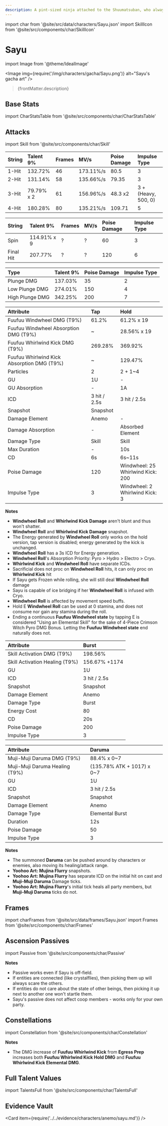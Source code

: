 ```yaml
---
description: A pint-sized ninja attached to the Shuumatsuban, who always seems sleep-deprived.
---
```


import char from '@site/src/data/characters/Sayu.json'
import SkillIcon from '@site/src/components/char/SkillIcon'

# Sayu

import Image from '@theme/IdealImage'

<Image img={require('/img/characters/gacha/Sayu.png')} alt="Sayu's gacha art" />
<blockquote>{frontMatter.description}</blockquote>

## Base Stats

import CharStatsTable from '@site/src/components/char/CharStatsTable'

<CharStatsTable char={char} />

## Attacks

import Skill from '@site/src/components/char/Skill'

<Tabs>
<TabItem value='na' label='Normal Attacks'>
<SkillIcon char={char} skill='na' />
<div class='talent-columns'>
<Skill char={char} skill='na' sectionFilter='Normal Attack' />

| String   | Talent 9%  | Frames   | MV/s      | Poise Damage | Impulse Type          |
| :------- | :--------- | :------- | :-------- | :----------- | :-------------------- |
| 1-Hit    | 132.72%    | 46       | 173.11%/s | 80.5         | 3                     |
| 2-Hit    | 131.14%    | 58       | 135.66%/s | 79.35        | 3                     |
| 3-Hit    | 79.79% x 2 | 61       | 156.96%/s | 48.3 x2      | 3 + \(Heavy, 500, 0\) |
| 4-Hit    | 180.28%    | 80       | 135.21%/s | 109.71       | 5                     |

</div>
<div class='talent-columns'>
<Skill char={char} skill='na' sectionFilter='Charged Attack' />

| String    | Talent 9%   | Frames | MV/s      | Poise Damage | Impulse Type |
| :-------- | :---------- | :----- | :-------- | :----------- | :----------- |
| Spin      | 114.91% x 9 | ?      | ?         | 60           | 3            |
| Final Hit | 207.77%     | ?      | ?         | 120          | 6            |

</div>
<div class='talent-columns'>
<Skill char={char} skill='na' sectionFilter='Plunging Attack' />

| Type            | Talent 9% | Poise Damage | Impulse Type |
| :-------------- | :-------- | :----------- | :----------- |
| Plunge DMG      | 137.03%   | 35           | 2            |
| Low Plunge DMG  | 274.01%   | 150          | 4            |
| High Plunge DMG | 342.25%   | 200          | 7            |

</div>
</TabItem>

<TabItem value='e' label='Skill'>
<SkillIcon char={char} skill='e' />
<div class='talent-columns'>
<Skill char={char} skill='e' />

| Attribute                                    | Tap          | Hold                                    |
| :------------------------------------------- | :----------- | :-------------------------------------- |
| Fuufuu Windwheel DMG \(T9%\)                 | 61.2%        | 61.2% x 19                              |
| Fuufuu Windwheel Absorption DMG \(T9%\)      | ~            | 28.56% x 19                             |
| Fuufuu Whirlwind Kick DMG \(T9%\)            | 269.28%      | 369.92%                                 |
| Fuufuu Whirlwind Kick Absorption DMG \(T9%\) | ~            | 129.47%                                 |
| Particles                                    | 2            | 2 + 1~4                                 |
| GU                                           | 1U           | -                                       |
| GU Absorption                                | -            | 1A                                      |
| ICD                                          | 3 hit / 2.5s | 3 hit / 2.5s                            |
| Snapshot                                     | Snapshot     |                                         |
| Damage Element                               | Anemo        | -                                       |
| Damage Absorption                            | -            | Absorbed Element                        |
| Damage Type                                  | Skill        | Skill                                   |
| Max Duration                                 | -            | 10s                                     |
| CD                                           | 6s           | 6s~11s                                  |
| Poise Damage                                 | 120          | Windwheel: 25 <br/> Whirlwind Kick: 200 |
| Impulse Type                                 | 3            | Windwheel: 2 <br/> Whirlwind Kick: 3    |

</div>

**Notes**

* **Windwheel Roll** and **Whirlwind Kick Damage** aren't blunt and thus won't shatter.
* **Windwheel Roll** and **Whirlwind Kick Damage** snapshot.
* The Energy generated by **Windwheel Roll** only works on the hold version, tap version is disabled; energy generated by the kick is unchanged.
* **Windwheel Roll** has a 3s ICD for Energy generation.
* **Windwheel Roll**'s Absorption Priority: Pyro > Hydro > Electro > Cryo.
* **Whirlwind Kick** and **Windwheel Roll** have separate ICDs.
* Sacrificial does not proc on **Windwheel Roll** hits, it can only proc on **Whirlwind Kick** hit
* If Sayu gets Frozen while rolling, she will still deal **Windwheel Roll** damage
* Sayu is capable of ice bridging if her **Windwheel Roll** is infused with Cryo.
* **Windwheel Roll** is affected by movement speed buffs.
* Hold E **Windwheel Roll** can be used at 0 stamina, and does not consume nor gain any stamina during the roll.
* Ending a continuous **Fuufuu Windwheel state** by tapping E is considered "Using an Elemental Skill" for the sake of 4-Piece Crimson Witch Pyro DMG Bonus. Letting the **Fuufuu Windwheel state** end naturally does not.  

</TabItem>

<TabItem value='q' label='Burst'>
<SkillIcon char={char} skill='q' />
<div class='talent-columns'>
<Skill char={char} skill='q'/>

| Attribute                        | Burst         |
| :------------------------------- | :------------ |
| Skill Activation DMG \(T9%\)     | 198.56%       |
| Skill Activation Healing \(T9%\) | 156.67% +1174 |
| GU                               | 1U            |
| ICD                              | 3 hit / 2.5s  |
| Snapshot                         | Snapshot      |
| Damage Element                   | Anemo         |
| Damage Type                      | Burst         |
| Energy Cost                      | 80            |
| CD                               | 20s           |
| Poise Damage                     | 200           |
| Impulse Type                     | 3             |

</div>

| Attribute                        | Daruma                     |
| :------------------------------- | :------------------------- |
| Muji-Muji Daruma DMG \(T9%\)     | 88.4% x 0~7                |
| Muji-Muji Daruma Healing \(T9%\) | (135.78% ATK + 1017) x 0~7 |
| GU                               | 1U                         |
| ICD                              | 3 hit / 2.5s               |
| Snapshot                         | Snapshot                   |
| Damage Element                   | Anemo                      |
| Damage Type                      | Elemental Burst            |
| Duration                         | 12s                        |
| Poise Damage                     | 50                         |
| Impulse Type                     | 3                          |

**Notes**

* The summoned **Daruma** can be pushed around by characters or enemies, also moving its healing/attack range.
* **Yoohoo Art: Mujina Flurry** snapshots.
* **Yoohoo Art: Mujina Flurry** has separate ICD on the initial hit on cast and **Muji-Muji Daruma** Damage ticks.
* **Yoohoo Art: Mujina Flurry**'s initial tick heals all party members, but **Muji-Muji Daruma** ticks do not.

</TabItem>
</Tabs>

## Frames

import charFrames from '@site/src/data/frames/Sayu.json'
import Frames from '@site/src/components/char/Frames'

<Frames data={charFrames} />

## Ascension Passives

import Passive from '@site/src/components/char/Passive'

<Tabs>
<TabItem value='passive' label='Passive'>
<Passive char={char} passive={2} />

**Notes**

* Passive works even if Sayu is off-field.
* If entities are connected (like crystalflies), then picking them up will always scare the others.
* If entities do not care about the state of other beings, then picking it up next to another one won't startle them.
* Sayu's passive does not affect coop members - works only for your own party.

</TabItem>

<TabItem value='a1' label='Ascension 1'>
<Passive char={char} passive={0} />
</TabItem>

<TabItem value="a4" label="Ascension 4">
<Passive char={char} passive={1} />
</TabItem>
</Tabs>

## Constellations

import Constellation from '@site/src/components/char/Constellation'

<Tabs>
<TabItem value='c1' label='C1'>
<Constellation char={char} constellation={1} />
</TabItem>

<TabItem value='c2' label='C2'>
<Constellation char={char} constellation={2} />

**Notes**

* The DMG increase of **Fuufuu Whirlwind Kick** from **Egress Prep** increases both **Fuufuu Whirlwind Kick Hold DMG** and **Fuufuu Whirlwind Kick Elemental DMG**.

</TabItem>

<TabItem value='c3' label='C3'>
<Constellation char={char} constellation={3} />
</TabItem>

<TabItem value='c4' label='C4'>
<Constellation char={char} constellation={4} />
</TabItem>

<TabItem value='c5' label='C5'>
<Constellation char={char} constellation={5} />
</TabItem>

<TabItem value='c6' label='C6'>
<Constellation char={char} constellation={6} />
</TabItem>
</Tabs>

## Full Talent Values

import TalentsFull from '@site/src/components/char/TalentsFull'

<TalentsFull char={char}/>

## Evidence Vault

<Card item={require('../../evidence/characters/anemo/sayu.md')} />
